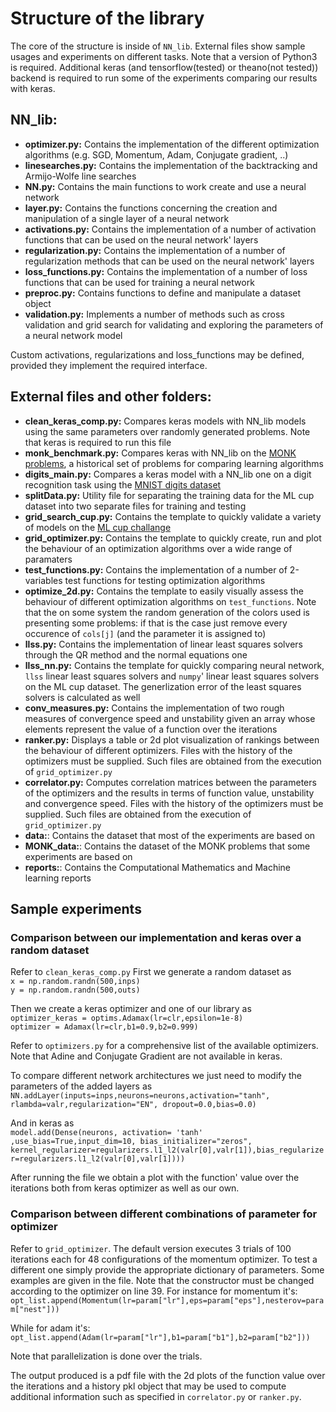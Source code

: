 # Structure of the library


The core of the structure is inside of `NN_lib`. External files show sample usages and experiments on different tasks.
Note that a version of Python3 is required. Additional keras (and tensorflow(tested) or theano(not tested)) backend is required to run some of the experiments comparing our results with keras.


## **NN_lib:**
* **optimizer.py:** Contains the implementation of the different optimization algorithms (e.g. SGD, Momentum, Adam, Conjugate gradient, ..)
* **linesearches.py:** Contains the implementation of the backtracking and Armijo-Wolfe line searches
* **NN.py:** Contains the main functions to work create and use a neural network
* **layer.py:** Contains the functions concerning the creation and manipulation of a single layer of a neural network
* **activations.py:** Contains the implementation of a number of activation functions that can be used on the neural network' layers
* **regularization.py:** Contains the implementation of a number of regularization methods that can be used on the neural network' layers
* **loss_functions.py:** Contains the implementation of a number of loss functions that can be used for training a neural network
* **preproc.py:** Contains functions to define and manipulate a dataset object
* **validation.py:** Implements a number of methods such as cross validation and grid search for validating and exploring the parameters of a neural network model

Custom activations, regularizations and loss_functions may be defined, provided they implement the required interface.

## **External files and other folders:**
* **clean_keras_comp.py:**  Compares keras models with NN_lib models using the same parameters over randomly generated problems. Note that keras is required to run this file
* **monk_benchmark.py:** Compares keras with NN_lib on the [MONK problems](https://archive.ics.uci.edu/ml/datasets/MONK%27s+Problems), a historical set of problems for comparing learning algorithms
* **digits_main.py:** Compares a keras model with a NN_lib one on a digit recognition task using the [MNIST digits dataset](http://yann.lecun.com/exdb/mnist/)
* **splitData.py:** Utility file for separating the training data for the ML cup dataset into two separate files for training and testing
* **grid_search_cup.py:** Contains the template to quickly validate a variety of models on the [ML cup challange](http://pages.di.unipi.it/micheli/DID/CUP-AA1/2017/data2017.html)
* **grid_optimizer.py:** Contains the template to quickly create, run and plot the behaviour of an optimization algorithms over a wide range of paramaters
* **test_functions.py:** Contains the implementation of a number of 2-variables test functions for testing optimization algorithms 
* **optimize_2d.py:** Contains the template to easily visually assess the behaviour of different optimization algorithms on `test_functions`. Note that the on some system the random generation of the colors used is presenting some problems: if that is the case just remove every occurence of `cols[j]` (and the parameter it is assigned to)
* **llss.py:** Contains the implementation of linear least squares solvers through the QR method and the normal equations one
* **llss_nn.py:** Contains the template for quickly comparing neural network, `llss` linear least squares solvers and `numpy`' linear least squares solvers on the ML cup dataset. The generlization error of the least squares solvers is calculated as well
* **conv_measures.py:** Contains the implementation of two rough measures of convergence speed and unstability given an array whose elements represent the value of a function over the iterations
* **ranker.py:** Displays a table or 2d plot visualization of rankings between the behaviour of different optimizers. Files with the history of the optimizers must be supplied. Such files are obtained from the execution of `grid_optimizer.py`
* **correlator.py:** Computes correlation matrices between the parameters of the optimizers and the results in terms of function value, unstability and convergence speed. Files with the history of the optimizers must be supplied. Such files are obtained from the execution of `grid_optimizer.py`
* **data:**: Contains the dataset that most of the experiments are based on
* **MONK_data:**: Contains the dataset of the MONK problems that some experiments are based on
* **reports:**: Contains the Computational Mathematics and Machine learning reports

## **Sample experiments**

### Comparison between our implementation and keras over a random dataset
Refer to `clean_keras_comp.py`
First we generate a random dataset as <br/>
`x = np.random.randn(500,inps)` <br/>
`y = np.random.randn(500,outs)`<br/>

Then we create a keras optimizer and one of our library as <br/>
`optimizer_keras = optims.Adamax(lr=clr,epsilon=1e-8)` <br/>
`optimizer = Adamax(lr=clr,b1=0.9,b2=0.999)`<br/>

Refer to `optimizers.py` for a comprehensive list of the available optimizers. Note that Adine and Conjugate Gradient are not available in keras.

To compare different network architectures we just need to modify the parameters of the added layers as<br/>
`NN.addLayer(inputs=inps,neurons=neurons,activation="tanh", rlambda=valr,regularization="EN", dropout=0.0,bias=0.0)` <br/>

And in keras as  <br/>
`model.add(Dense(neurons, activation= 'tanh' ,use_bias=True,input_dim=10, bias_initializer="zeros", kernel_regularizer=regularizers.l1_l2(valr[0],valr[1]),bias_regularizer=regularizers.l1_l2(valr[0],valr[1])))` <br/>

After running the file we obtain a plot with the function' value over the iterations both from keras optimizer as well as our own.


### Comparison between different combinations of parameter for optimizer
Refer to `grid_optimizer`. The default version executes 3 trials of 100 iterations each for 48 configurations of the momentum optimizer. To test a different one simply provide the appropriate dictionary of parameters. Some examples are given in the file. Note that the constructor must be changed according to the optimizer on line 39. For instance for momentum it's: <br/>
`opt_list.append(Momentum(lr=param["lr"],eps=param["eps"],nesterov=param["nest"]))` <br/>

While for adam it's:<br/>
`opt_list.append(Adam(lr=param["lr"],b1=param["b1"],b2=param["b2"]))` <br/>

Note that parallelization is done over the trials.

The output produced is a pdf file with the 2d plots of the function value over the iterations and a history pkl object that may be used to compute additional information such as specified in `correlator.py` or `ranker.py`.


